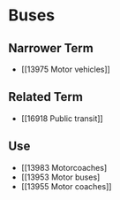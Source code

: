 # Buses  

## Narrower Term

- [[13975 Motor vehicles]]  

## Related Term

- [[16918 Public transit]]  

## Use

- [[13983 Motorcoaches]
- [[13953 Motor buses]
- [[13955 Motor coaches]]  


